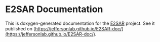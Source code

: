 # E2SAR Documentation

This is doxygen-generated documentation for the [E2SAR](https://github.com/JeffersonLab/E2SAR) project. See it published on [https://jeffersonlab.github.io/E2SAR-doc/](https://jeffersonlab.github.io/E2SAR-doc/).
